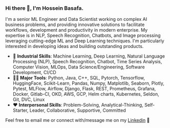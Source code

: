### Hi there 👋, I'm Hossein Basafa.
I'm a senior ML Engineer and Data Scientist working on complex AI business problems, and providing innovative solutions to facilitate workflows, development and productivity in modern enterprise. My expertise is in NLP, Speech Recognition, Chatbots, and Image processing leveraging cutting-edge ML and Deep Learning techniques. I'm particularly interested in developing ideas and building outstanding products.

- 💼 **Industrial Skills**: Machine Learning, Deep Learning, Natural Language Processing (NLP), Speech Recognition, Chatbot, Time Series Analysis, Computer Vision, MLOps, Data Science/Engineering, Software Development, CI/CD
- 👨‍💻 **Major Tools**: Python, Java, C++, SQL, Pytorch, Tensorflow, HuggingFace, Scikit-Learn, Pandas, Numpy, Matplotlib, Seaborn, Plotly, Pytest, MLFlow, Airflow, Django, Flask, REST, Prometheus, Grafana, Docker, Gitlab-CI, OKD, AWS, GCP, Helm charts, Kubernetes, Seldon, Git, DVC, Linux
- ❤️ **Interpersonal Skills**: Problem-Solving, Analytical-Thinking, Self-Starter, Leader, Collaborative, Supportive, Committed


Feel free to email me or connect with/message me on my [Linkedin](https://www.linkedin.com/in/hossein-basafa-90a11b144/) 🤗

<!--
**hbasafa/hbasafa** is a ✨ _special_ ✨ repository because its `README.md` (this file) appears on your GitHub profile.

Here are some ideas to get you started:

- 🔭 I’m currently working on ...
- 🌱 I’m currently learning ...
- 👯 I’m looking to collaborate on ...
- 🤔 I’m looking for help with ...
- 💬 Ask me about ...
- 📫 How to reach me: ...
- 😄 Pronouns: ...
- ⚡ Fun fact: ...
-->
